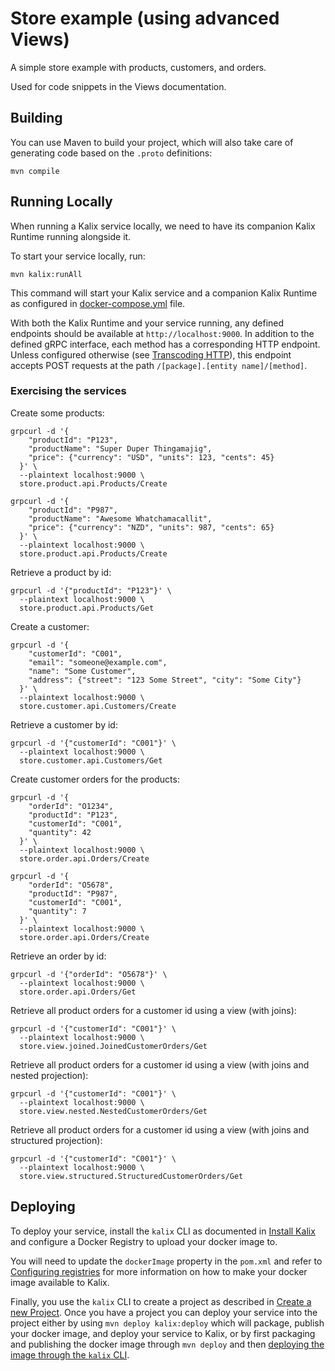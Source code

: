 # Store example (using advanced Views)

A simple store example with products, customers, and orders.

Used for code snippets in the Views documentation.

## Building

You can use Maven to build your project, which will also take care of
generating code based on the `.proto` definitions:

```
mvn compile
```

## Running Locally

When running a Kalix service locally, we need to have its companion Kalix Runtime running alongside it.

To start your service locally, run:

```shell
mvn kalix:runAll
```

This command will start your Kalix service and a companion Kalix Runtime as configured in [docker-compose.yml](./docker-compose.yml) file.


With both the Kalix Runtime and your service running, any defined endpoints should be available at `http://localhost:9000`. In addition to the defined gRPC interface, each method has a corresponding HTTP endpoint. Unless configured otherwise (see [Transcoding HTTP](https://docs.kalix.io/java-protobuf/writing-grpc-descriptors-protobuf.html#_transcoding_http)), this endpoint accepts POST requests at the path `/[package].[entity name]/[method]`.

### Exercising the services

Create some products:

```shell
grpcurl -d '{
    "productId": "P123",
    "productName": "Super Duper Thingamajig",
    "price": {"currency": "USD", "units": 123, "cents": 45}
  }' \
  --plaintext localhost:9000 \
  store.product.api.Products/Create
```

```shell
grpcurl -d '{
    "productId": "P987",
    "productName": "Awesome Whatchamacallit",
    "price": {"currency": "NZD", "units": 987, "cents": 65}
  }' \
  --plaintext localhost:9000 \
  store.product.api.Products/Create
```

Retrieve a product by id:

```shell
grpcurl -d '{"productId": "P123"}' \
  --plaintext localhost:9000 \
  store.product.api.Products/Get
```

Create a customer:

```shell
grpcurl -d '{
    "customerId": "C001",
    "email": "someone@example.com",
    "name": "Some Customer",
    "address": {"street": "123 Some Street", "city": "Some City"}
  }' \
  --plaintext localhost:9000 \
  store.customer.api.Customers/Create
```

Retrieve a customer by id:

```shell
grpcurl -d '{"customerId": "C001"}' \
  --plaintext localhost:9000 \
  store.customer.api.Customers/Get
```

Create customer orders for the products:

```shell
grpcurl -d '{
    "orderId": "O1234",
    "productId": "P123",
    "customerId": "C001",
    "quantity": 42
  }' \
  --plaintext localhost:9000 \
  store.order.api.Orders/Create
```

```shell
grpcurl -d '{
    "orderId": "O5678",
    "productId": "P987",
    "customerId": "C001",
    "quantity": 7
  }' \
  --plaintext localhost:9000 \
  store.order.api.Orders/Create
```

Retrieve an order by id:

```shell
grpcurl -d '{"orderId": "O5678"}' \
  --plaintext localhost:9000 \
  store.order.api.Orders/Get
```

Retrieve all product orders for a customer id using a view (with joins):

```shell
grpcurl -d '{"customerId": "C001"}' \
  --plaintext localhost:9000 \
  store.view.joined.JoinedCustomerOrders/Get
```

Retrieve all product orders for a customer id using a view (with joins and nested projection):

```shell
grpcurl -d '{"customerId": "C001"}' \
  --plaintext localhost:9000 \
  store.view.nested.NestedCustomerOrders/Get
```

Retrieve all product orders for a customer id using a view (with joins and structured projection):

```shell
grpcurl -d '{"customerId": "C001"}' \
  --plaintext localhost:9000 \
  store.view.structured.StructuredCustomerOrders/Get
```

## Deploying

To deploy your service, install the `kalix` CLI as documented in
[Install Kalix](https://docs.kalix.io/kalix/install-kalix.html)
and configure a Docker Registry to upload your docker image to.

You will need to update the `dockerImage` property in the `pom.xml` and refer to
[Configuring registries](https://docs.kalix.io/projects/container-registries.html)
for more information on how to make your docker image available to Kalix.

Finally, you use the `kalix` CLI to create a project as described in [Create a new Project](https://docs.kalix.io/projects/create-project.html). Once you have a project you can deploy your service into the project either 
by using `mvn deploy kalix:deploy` which will package, publish your docker image, and deploy your service to Kalix, 
or by first packaging and publishing the docker image through `mvn deploy` and 
then [deploying the image through the `kalix` CLI](https://docs.kalix.io/services/deploy-service.html#_deploy).
